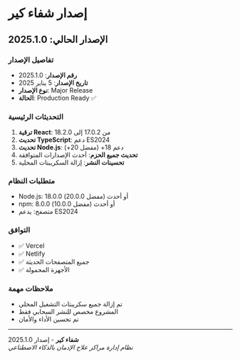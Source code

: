 # إصدار شفاء كير

## الإصدار الحالي: 2025.1.0

### تفاصيل الإصدار
- **رقم الإصدار**: 2025.1.0
- **تاريخ الإصدار**: 5 يناير 2025
- **نوع الإصدار**: Major Release
- **الحالة**: Production Ready ✅

### التحديثات الرئيسية
1. **ترقية React**: من 17.0.2 إلى 18.2.0
2. **تحديث TypeScript**: دعم ES2024
3. **تحديث Node.js**: دعم 18+ (مفضل 20+)
4. **تحديث جميع الحزم**: أحدث الإصدارات المتوافقة
5. **تحسينات النشر**: إزالة السكريبتات المحلية

### متطلبات النظام
- Node.js: 18.0.0 أو أحدث (مفضل 20.0.0)
- npm: 8.0.0 أو أحدث (مفضل 10.0.0)
- متصفح: يدعم ES2024

### التوافق
- ✅ Vercel
- ✅ Netlify
- ✅ جميع المتصفحات الحديثة
- ✅ الأجهزة المحمولة

### ملاحظات مهمة
- تم إزالة جميع سكريبتات التشغيل المحلي
- المشروع مخصص للنشر السحابي فقط
- تم تحسين الأداء والأمان

---

**شفاء كير** - إصدار 2025.1.0  
*نظام إدارة مراكز علاج الإدمان بالذكاء الاصطناعي* 